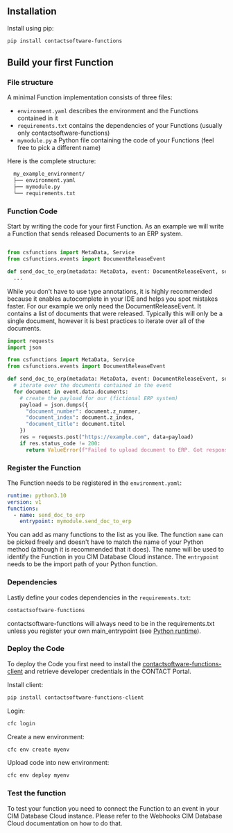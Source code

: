 ## Installation

Install using pip:
``` sh
pip install contactsoftware-functions
```

## Build your first Function

### File structure

A minimal Function implementation consists of three files:

- `environment.yaml` describes the environment and the Functions contained in it
- `requirements.txt` contains the dependencies of your Functions (usually only contactsoftware-functions)
- `mymodule.py` a Python file containing the code of your Functions (feel free to pick a different name)

Here is the complete structure:

``` bash
  my_example_environment/
  ├── environment.yaml
  ├── mymodule.py
  └── requirements.txt
```

### Function Code
Start by writing the code for your first Function. As an example we will write a Function that sends released Documents to an ERP system.

``` python title="mymodule.py"

from csfunctions import MetaData, Service
from csfunctions.events import DocumentReleaseEvent

def send_doc_to_erp(metadata: MetaData, event: DocumentReleaseEvent, service: Service):
  ...
```

While you don't have to use type annotations, it is highly recommended because it enables autocomplete in your IDE and helps you spot mistakes faster.
For our example we only need the DocumentReleaseEvent. It contains a list of documents that were released. Typically this will only be a single document, however it is best practices to iterate over all of the documents.

``` python title="mymodule.py"
import requests
import json

from csfunctions import MetaData, Service
from csfunctions.events import DocumentReleaseEvent

def send_doc_to_erp(metadata: MetaData, event: DocumentReleaseEvent, service: Service):
  # iterate over the documents contained in the event
  for document in event.data.documents:
    # create the payload for our (fictional ERP system)
    payload = json.dumps({
      "document_number": document.z_nummer,
      "document_index": document.z_index,
      "document_title": document.titel
    })
    res = requests.post("https://example.com", data=payload)
    if res.status_code != 200:
      return ValueError(f"Failed to upload document to ERP. Got response code {res.status_code}")

```

### Register the Function

The Function needs to be registered in the `environment.yaml`:


``` yaml title="environment.yaml"
runtime: python3.10
version: v1
functions:
  - name: send_doc_to_erp
    entrypoint: mymodule.send_doc_to_erp
```

You can add as many functions to the list as you like. The function `name` can be picked freely and doesn't have to match the name of your Python method (although it is recommended that it does). The name will be used to identify the Function in you CIM Database Cloud instance. The `entrypoint` needs to be the import path of your Python function.


### Dependencies
Lastly define your codes dependencies in the `requirements.txt`:

``` python title="requirements.txt"
contactsoftware-functions
```
contactsoftware-functions will always need to be in the requirements.txt unless you register your own main_entrypoint (see [Python runtime](reference/runtime.md)).


### Deploy the Code
To deploy the Code you first need to install the [contactsoftware-functions-client](https://pypi.org/project/contactsoftware-functions-client/) and retrieve developer credentials in the CONTACT Portal.

Install client:

```bash
pip install contactsoftware-functions-client
```

Login:

```bash
cfc login
```

Create a new environment:

```bash
cfc env create myenv
```

Upload code into new environment:

```bash
cfc env deploy myenv
```

### Test the function
To test your function you need to connect the Function to an event in your CIM Database Cloud instance.
Please refer to the Webhooks CIM Database Cloud documentation on how to do that.
